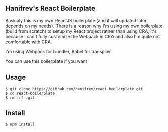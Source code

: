 ## Hanifrev's React Boilerplate

Basicaly this is my own ReactJS boilerplate
(and it will updated later depends on my needs). There is a reason why I'm using my own boilerplate (build from scratch) to setup my React project rather than using CRA, it's because I can't fully customize the Webpack in CRA and also I'm quite not comfortable with CRA.

I'm using Webpack for bundler, Babel for transpiler

You can use this boilerplate if you want

## Usage

```
$ git clone https://github.com/hanifrev/react-boilerplate.git
$ cd react-boilerplate
$ rm -rf .git
```

## Install

```
$ npm install
```
